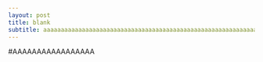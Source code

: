 ```yaml
---
layout: post
title: blank
subtitle: aaaaaaaaaaaaaaaaaaaaaaaaaaaaaaaaaaaaaaaaaaaaaaaaaaaaaaaaaaaaaaaaaaaaaaaaaaaaaaaaaaaaaaaaaaaaaaaaaa
---
```


#AAAAAAAAAAAAAAAAA